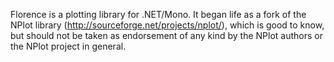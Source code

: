 Florence is a plotting library for .NET/Mono.  It began life as a fork of the NPlot library (http://sourceforge.net/projects/nplot/), which is good to know, but should not be taken as endorsement of any kind by the NPlot authors or the NPlot project in general.